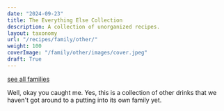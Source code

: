 ```yaml
---
date: "2024-09-23"
title: The Everything Else Collection
description: A collection of unorganized recipes.
layout: taxonomy
url: "/recipes/family/other/"
weight: 100
coverImage: "/family/other/images/cover.jpeg"
draft: True
---
```


<a href="/recipes/family/" class="badge bg-success text-light text-decoration-none">see all families</a> 

Well, okay you caught me.  Yes, this is a collection of other drinks that we haven't got around to a putting into its own family yet. 
